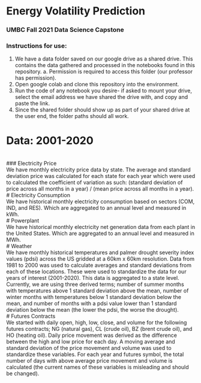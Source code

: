 # Energy Volatility Prediction
### UMBC Fall 2021 Data Science Capstone
### Instructions for use:
1. We have a data folder saved on our google drive as a shared drive. This contains the data gathered and processed in the notebooks found in this repository.
  a. Permission is required to access this folder (our professor has permission).
2. Open google colab and clone this repository into the environment.
3. Run the code of any notebook you desire- if asked to mount your drive, select the email address we have shared the drive with, and copy and paste the link.
4. Since the shared folder should show up as part of your shared drive at the user end, the folder paths should all work.
# Data: 2001-2020
<br>
### Electricity Price
<br>
We have monthly electricity price data by state. The average and standard deviation price was calculated for each state for each year which were used to calculated the coefficient of variation as such: (standard deviation of price across all months in a year) / (mean price across all months in a year).<br>
# Electricity Consumption<br>
We have historical monthly electricity consumption based on sectors (COM, IND, and RES).  Which are aggregated to an annual level and measured in kWh.<br>
# Powerplant<br>
We have historical monthly electricity net generation data from each plant in the United States. Which are aggregated to an annual level and measured in MWh.<br>
# Weather<br>
We have monthly historical temperatures and palmer drought severity index values (pdsi) across the US gridded at a 60km x 60km resolution. Data from 1981 to 2000 was used to calculate averages and standard deviations from each of these locations. These were used to standardize the data for our years of interest (2001-2020). This data is aggregated to a state level. Currently, we are using three derived terms; number of summer months with temperatures above 1 standard deviation above the mean, number of winter months with temperatures below 1 standard deviation below the mean, and number of months with a pdsi value lower than 1 standard deviation below the mean (the lower the pdsi, the worse the drought).<br>
# Futures Contracts<br>
We started with daily open, high, low, close, and volume for the following futures contracts; NG (natural gas), CL (crude oil), BZ (brent crude oil), and HO (heating oil). Daily price movement was derived as the difference between the high and low price for each day. A moving average and standard deviation of the price movement and volume was used to standardize these variables. For each year and futures symbol, the total number of days with above average price movement and volume is calculated (the current names of these variables is misleading and should be changed).<br>
